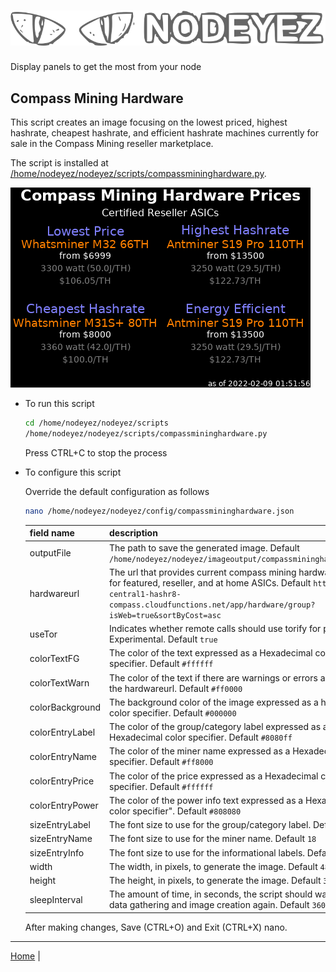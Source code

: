 # ![Nodeyez](https://raw.githubusercontent.com/vicariousdrama/nodeyez/main/images/nodeyez.svg)
Display panels to get the most from your node

## Compass Mining Hardware

This script creates an image focusing on the lowest priced, highest hashrate,
cheapest hashrate, and efficient hashrate machines currently for sale in the
Compass Mining reseller marketplace.

The script is installed at [/home/nodeyez/nodeyez/scripts/compassmininghardware.py](../scripts/compassmininghardware.py).

![sample image of compass mining status](../images/compassmininghardware.png)


* To run this script

   ```sh
   cd /home/nodeyez/nodeyez/scripts
   /home/nodeyez/nodeyez/scripts/compassmininghardware.py
   ```

   Press CTRL+C to stop the process

* To configure this script

   Override the default configuration as follows

   ```sh
   nano /home/nodeyez/nodeyez/config/compassmininghardware.json
   ```

   | field name | description |
   | --- | --- |
   | outputFile | The path to save the generated image. Default `/home/nodeyez/nodeyez/imageoutput/compassmininghardware.png` |
   | hardwareurl | The url that provides current compass mining hardware prices for featured, reseller, and at home ASICs. Default `https://us-central1-hashr8-compass.cloudfunctions.net/app/hardware/group?isWeb=true&sortByCost=asc` |
   | useTor | Indicates whether remote calls should use torify for privacy. Experimental. Default `true` |
   | colorTextFG | The color of the text expressed as a Hexadecimal color specifier. Default `#ffffff` |
   | colorTextWarn | The color of the text if there are warnings or errors accessing the hardwareurl. Default `#ff0000` |
   | colorBackground | The background color of the image expressed as a hexadecimal color specifier. Default `#000000` |
   | colorEntryLabel | The color of the group/category label expressed as a Hexadecimal color specifier. Default `#8080ff` |
   | colorEntryName | The color of the miner name expressed as a Hexadecimal color specifier. Default `#ff8000` |
   | colorEntryPrice | The color of the price expressed as a Hexadecimal color specifier. Default `#ffffff` |
   | colorEntryPower | The color of the power info text expressed as a Hexadecimal color specifier". Default `#808080` |
   | sizeEntryLabel | The font size to use for the group/category label. Default `20` |
   | sizeEntryName | The font size to use for the miner name. Default `18` |
   | sizeEntryInfo | The font size to use for the informational labels. Default `14` |
   | width | The width, in pixels, to generate the image. Default `480` |
   | height | The height, in pixels, to generate the image. Default `320` |
   | sleepInterval | The amount of time, in seconds, the script should wait before data gathering and image creation again. Default `3600` |

   After making changes, Save (CTRL+O) and Exit (CTRL+X) nano.

---

[Home](../README.md) | 


